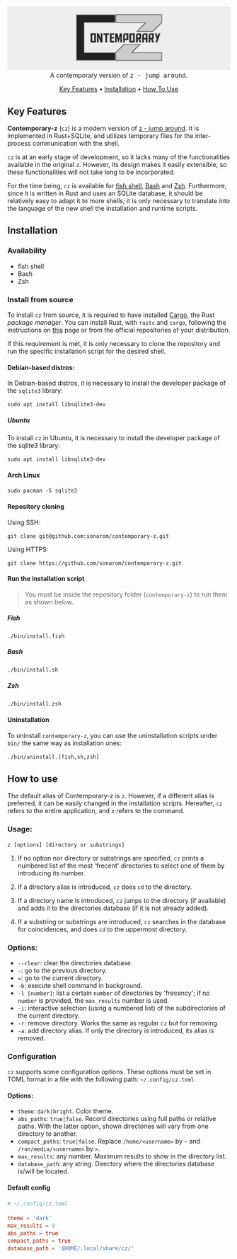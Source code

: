 <p align="center">
  <img src="doc/contemporary-z_header.png" alt="contemporary z"><br>
  A contemporary version of  <tt>z - jump around</tt>.
</p>

<p align="center">
  <a href="#key-features">Key Features</a> •
  <a href="#installation">Installation</a> •
  <a href="#how-to-use">How To Use</a>
</p>


## Key Features

**Contemporary-z** (`cz`) is a modern version of [z - jump around](https://github.com/rupa/z). It is implemented in Rust+SQLite, and utilizes temporary files for the inter-process communication with the shell.

`cz` is at an early stage of development, so it lacks many of the functionalities available in the original `z`. However, its design makes it easily extensible, so these functionalities will not take long to be incorporated.

For the time being, `cz` is available for [fish shell](https://github.com/fish-shell/fish-shell), [Bash](https://www.gnu.org/software/bash/) and [Zsh](https://www.zsh.org/). Furthermore, since it is written in Rust and uses an SQLite database, it should be relatively easy to adapt it to more shells; it is only necessary to translate into the language of the new shell the installation and runtime scripts.

## Installation

### Availability

- fish shell
- Bash
- Zsh

### Install from source

To install `cz` from source, it is required to have installed [Cargo](https://doc.rust-lang.org/cargo/), the Rust _package manager_. You can install Rust, with `rustc` and `cargo`, following the instructions on [this](https://www.rust-lang.org/tools/install) page or from the official repositories of your distribution.

If this requirement is met, it is only necessary to clone the repository and run the specific installation script for the desired shell.


#### Debian-based distros:

In Debian-based distros, it is necessary to install the developer package of the `sqlite3` library:
```shell
sudo apt install libsqlite3-dev
```

##### Ubuntu

To install `cz` in Ubuntu, it is necessary to install the developer package of the sqlite3 library:

```
sudo apt install libsqlite3-dev
```

#### Arch Linux

```
sudo pacman -S sqlite3
```

#### Repository cloning

Using SSH:
```shell
git clone git@github.com:sonarom/contemporary-z.git
```

Using HTTPS:
```shell
git clone https://github.com/sonarom/contemporary-z.git
```

#### Run the installation script

> You must be inside the repository folder (`contemporary-z`) to run them as shown below.

##### Fish

```fish
./bin/install.fish
```

##### Bash

```bash
./bin/install.sh
```

##### Zsh

```zsh
./bin/install.zsh
```


#### Uninstallation

To uninstall `contemporary-z`, you can use the uninstallation scripts under `bin/` the same way as installation ones:

```sh
./bin/uninstall.[fish,sh,zsh]
```


## How to use

The default alias of Contemporary-z is `z`. However, if a different alias is preferred, it can be easily changed in the installation scripts. Hereafter, `cz` refers to the entire application, and `z` refers to the command.


### Usage:

```fish
z [options] [directory or substrings]
```

1. If no option nor directory or substrings are specified, `cz` prints a numbered list of the most 'frecent' directories to select one of them by introducing its number.
<!--- the most 'frecent' directories -->

2. If a directory alias is introduced, `cz` does `cd` to the directory.

3. If a directory name is introduced, `cz` jumps to the directory (if available) and adds it to the directories database (if it is not already added).

4. If a substring or substrings are introduced, `cz` searches in the database for coincidences, and does `cd` to the uppermost directory.

<!--- If there is only one coincidence, `cz` accesses the directory directly. If there are 2 or more coincidences, `cz` outputs the list, as in the case 1. -->


### Options:

* `--clear`: clear the directories database.
* `-`: go to the previous directory.
* `=`: go to the current directory.
* `-b`: execute shell command in background.
* `-l [number]`: list a certain `number` of directories by 'frecency'; if no `number` is provided, the `max_results` number is used.
* `-i`: interactive selection (using a numbered list) of the subdirectories of the current directory.
* `-r`: remove directory. Works the same as regular `cz` but for removing.
* `-a`: add directory alias. If only the directory is introduced, its alias is removed.


### Configuration

`cz` supports some configuration options. These options must be set in TOML format in a file with the following path: `~/.config/cz.toml`.

#### Options:

* `theme`: `dark|bright`. Color theme.
* `abs_paths`: `true|false`. Record directories using full paths or relative paths. With the latter option, shown directories will vary from one directory to another.
* `compact_paths`: `true|false`. Replace `/home/<username>` by `~` and `/run/media/<username>` by `>`.
* `max_results`: any number. Maximum results to show in the directory list.
* `database_path`: any string. Directory where the directories database is/will be located.

#### Default config

```toml
# ~/.config/cz.toml

theme = 'dark'
max_results = 9
abs_paths = true
compact_paths = true
database_path = '$HOME/.local/share/cz/'
```

